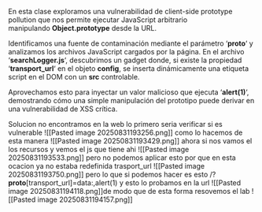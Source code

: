 En esta clase exploramos una vulnerabilidad de client-side prototype pollution que nos permite ejecutar JavaScript arbitrario manipulando **Object.prototype** desde la URL.

Identificamos una fuente de contaminación mediante el parámetro ‘**__proto__**‘ y analizamos los archivos JavaScript cargados por la página. En el archivo ‘**searchLogger.js**‘, descubrimos un gadget donde, si existe la propiedad ‘**transport_url**‘ en el objeto **config**, se inserta dinámicamente una etiqueta script en el DOM con un **src** controlable.

Aprovechamos esto para inyectar un valor malicioso que ejecuta ‘**alert(1)**‘, demostrando cómo una simple manipulación del prototipo puede derivar en una vulnerabilidad de XSS crítica.

Solucion
no encontramos en la web lo primero seria verificar si es vulnerable
![[Pasted image 20250831193256.png]]
como lo hacemos de esta manera
![[Pasted image 20250831193429.png]]
ahora si nos vamos el los recursos y vemos el js que tiene ahi
![[Pasted image 20250831193533.png]]
pero no podemos aplicar esto por que en esta ocacion ya no estaba redefinida  trasport_url
![[Pasted image 20250831193750.png]]
pero lo que si podemos hacer es esto /?__proto__[transport_url]=data:,alert(1)
y esto lo probamos en la url
![[Pasted image 20250831194118.png]]de modo que de esta forma resovemos el lab
![[Pasted image 20250831194157.png]]
